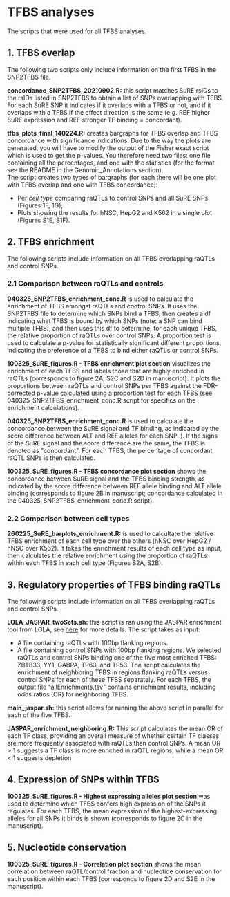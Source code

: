 # TFBS analyses
The scripts that were used for all TFBS analyses.

## 1. TFBS overlap
The following two scripts only include information on the first TFBS in the SNP2TFBS file.

**concordance_SNP2TFBS_20210902.R:** this script matches SuRE rsIDs to the rsIDs listed in SNP2TFBS to obtain a list of SNPs overlapping with TFBS. For each SuRE SNP it indicates if it overlaps with a TFBS or not, and if it overlaps with a TFBS if the effect direction is the same (e.g. REF higher SuRE expression and REF stronger TF binding = concordant). 

**tfbs_plots_final_140224.R:** creates bargraphs for TFBS overlap and TFBS concordance with significance indications. Due to the way the plots are generated, you will have to modify the output of the Fisher exact script which is used to get the p-values. You therefore need two files: one file containing all the percentages, and one with the statistics (for the format see the README in the Genomic_Annotations section). \
The script creates two types of bargraphs (for each there will be one plot with TFBS overlap and one with TFBS concordance):
- Per _cell type_ comparing raQTLs to control SNPs and all SuRE SNPs (Figures 1F, 1G);
- Plots showing the results for hNSC, HepG2 and K562 in a single plot (Figures S1E, S1F).


## 2. TFBS enrichment 
The following scripts include information on all TFBS overlapping raQTLs and control SNPs.

### 2.1 Comparison between raQTLs and controls

**040325_SNP2TFBS_enrichment_conc.R** is used to calculate the enrichment of TFBS amongst raQTLs and control SNPs. It uses the SNP2TFBS file to determine which SNPs bind a TFBS, then creates a df indicating what TFBS is bound by which SNPs (note: a SNP can bind multiple TFBS), and then uses this df to determine, for each unique TFBS, the relative proportion of raQTLs over control SNPs. A proportion test is used to calculate a p-value for statistically significant different proportions, indicating the preference of a TFBS to bind either raQTLs or control SNPs. 

**100325_SuRE_figures.R - TFBS enrichment plot section** visualizes the enrichment of each TFBS and labels those that are highly enriched in raQTLs (corresponds to figure 2A, S2C and S2D in manuscript). It plots the proportions between raQTLs and control SNPs per TFBS against the FDR-corrected p-value calculated using a proportion test for each TFBS (see 040325_SNP2TFBS_enrichment_conc.R script for specifics on the enrichment calculations).

**040325_SNP2TFBS_enrichment_conc.R** is used to calculate the concordance between the SuRE signal  and TF binding, as indicated by the score difference between ALT and REF alleles for each SNP. ). If the signs of the SuRE signal and the score difference are the same, the TFBS is denoted as "concordant". For each TFBS, the percentage of concordant raQTL SNPs is then calculated.

**100325_SuRE_figures.R - TFBS concordance plot section** shows the concordance between SuRE signal and the TFBS binding strength, as indicated by the score difference between REF allele binding and ALT allele binding (corresponds to figure 2B in manuscript; concordance calculated in the 040325_SNP2TFBS_enrichment_conc.R script). 

### 2.2 Comparison between cell types
**260225_SuRE_barplots_enrichment.R:** is used to calcultate the relative TFBS enrichment of each cell type over the others (hNSC over HepG2 / hNSC over K562). It takes the enrichment results of each cell type as input, then calculates the relative enrichment using the proportion of raQTLs within each TFBS in each cell type (Figures S2A, S2B). 

## 3. Regulatory properties of TFBS binding raQTLs 
The following scripts include information on all TFBS overlapping raQTLs and control SNPs.

**LOLA_JASPAR_twoSets.sh:** this script is ran using the JASPAR enrichment tool from LOLA, see [here](https://bitbucket.org/CBGR/jaspar_enrichment/src/master/) for more details. 
The script takes as input:
- A file containing raQTLs with 100bp flanking regions.
- A file containing control SNPs with 100bp flanking regions.
We selected raQTLs and control SNPs binding one of the five most enriched TFBS: ZBTB33, YY1, GABPA, TP63, and TP53. The script calculates the enrichment of neighboring TFBS in regions flanking raQTLs versus control SNPs for each of these TFBS separately. For each TFBS, the output file "allEnrichments.tsv" contains enrichment results, including odds ratios (OR) for neighboring TFBS.

**main_jaspar.sh:** this script allows for running the above script in parallel for each of the five TFBS. 

**JASPAR_enrichment_neighboring.R:** This script calculates the mean OR of each TF class, providing an overall measure of whether certain TF classes are more frequently associated with raQTLs than control SNPs. A mean OR > 1 suggests a TF class is more enriched in raQTL regions, while a mean OR < 1 suggests depletion

## 4. Expression of SNPs within TFBS
**100325_SuRE_figures.R - Highest expressing alleles plot section** was used to determine which TFBS confers high expression of the SNPs it regulates. For each TFBS, the mean expression of the highest-expressing alleles for all SNPs it binds is shown (corresponds to figure 2C in the manuscript). 

## 5. Nucleotide conservation
**100325_SuRE_figures.R - Correlation plot section** shows the mean correlation between raQTL/control fraction and nucleotide conservation for each position within each TFBS (corresponds to figure 2D and S2E in the manuscript). 



